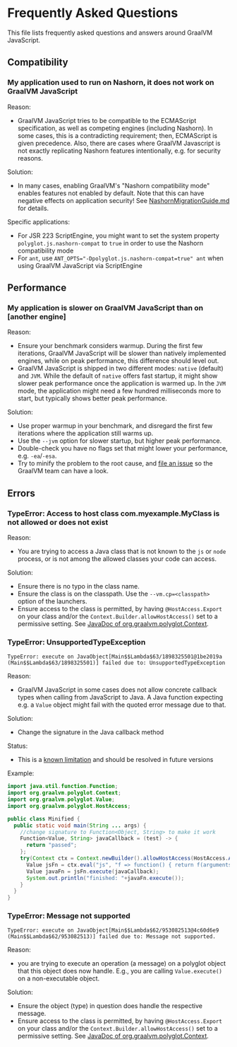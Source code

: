 # Frequently Asked Questions

This file lists frequently asked questions and answers around GraalVM JavaScript.

## Compatibility

### My application used to run on Nashorn, it does not work on GraalVM JavaScript

Reason:
* GraalVM JavaScript tries to be compatible to the ECMAScript specification, as well as competing engines (including Nashorn). In some cases, this is a contradicting requirement; then, ECMAScript is given precedence. Also, there are cases where GraalVM Javascript is not exactly replicating Nashorn features intentionally, e.g. for security reasons.

Solution:
* In many cases, enabling GraalVM's "Nashorn compatibility mode" enables features not enabled by default. Note that this can have negative effects on application security! See [NashornMigrationGuide.md](NashornMigrationGuide.md) for details.

Specific applications:
* For JSR 223 ScriptEngine, you might want to set the system property `polyglot.js.nashorn-compat` to `true` in order to use the Nashorn compatibility mode
* For `ant`, use `ANT_OPTS="-Dpolyglot.js.nashorn-compat=true" ant` when using GraalVM JavaScript via ScriptEngine

## Performance

### My application is slower on GraalVM JavaScript than on [another engine]

Reason:
* Ensure your benchmark considers warmup. During the first few iterations, GraalVM JavaScript will be slower than natively implemented engines, while on peak performance, this difference should level out.
* GraalVM JavaScript is shipped in two different modes: `native` (default) and `JVM`. While the default of `native` offers fast startup, it might show slower peak performance once the application is warmed up. In the `JVM` mode, the application might need a few hundred milliseconds more to start, but typically shows better peak performance.

Solution:
* Use proper warmup in your benchmark, and disregard the first few iterations where the application still warms up.
* Use the `--jvm` option for slower startup, but higher peak performance.
* Double-check you have no flags set that might lower your performance, e.g. `-ea`/`-esa`.
* Try to minify the problem to the root cause, and [file an issue](https://github.com/graalvm/graaljs/issues) so the GraalVM team can have a look.

## Errors

### TypeError: Access to host class com.myexample.MyClass is not allowed or does not exist

Reason:
* You are trying to access a Java class that is not known to the `js` or `node` process, or is not among the allowed classes your code can access.

Solution:
* Ensure there is no typo in the class name.
* Ensure the class is on the classpath. Use the `--vm.cp=<classpath>` option of the launchers.
* Ensure access to the class is permitted, by having `@HostAccess.Export` on your class and/or the `Context.Builder.allowHostAccess()` set to a permissive setting. See [JavaDoc of org.graalvm.polyglot.Context](https://graalvm.org/truffle/javadoc/org/graalvm/polyglot/Context.html).

### TypeError: UnsupportedTypeException

```
TypeError: execute on JavaObject[Main$$Lambda$63/1898325501@1be2019a (Main$$Lambda$63/1898325501)] failed due to: UnsupportedTypeException
```

Reason:
* GraalVM JavaScript in some cases does not allow concrete callback types when calling from JavaScript to Java. A Java function expecting e.g. a `Value` object might fail with the quoted error message due to that.

Solution:
* Change the signature in the Java callback method

Status:
* This is a [known limitation](https://github.com/graalvm/graaljs/issues/120) and should be resolved in future versions

Example:
```java
import java.util.function.Function;
import org.graalvm.polyglot.Context;
import org.graalvm.polyglot.Value;
import org.graalvm.polyglot.HostAccess;

public class Minified {
  public static void main(String ... args) {
    //change signature to Function<Object, String> to make it work
    Function<Value, String> javaCallback = (test) -> {
      return "passed";
    };
    try(Context ctx = Context.newBuilder().allowHostAccess(HostAccess.ALL).build()) {
      Value jsFn = ctx.eval("js", "f => function() { return f(arguments); }");
      Value javaFn = jsFn.execute(javaCallback);
      System.out.println("finished: "+javaFn.execute());
    }
  }
}
```

### TypeError: Message not supported

```
TypeError: execute on JavaObject[Main$$Lambda$62/953082513@4c60d6e9 (Main$$Lambda$62/953082513)] failed due to: Message not supported.
```

Reason:
* you are trying to execute an operation (a message) on a polyglot object that this object does now handle. E.g., you are calling `Value.execute()` on a non-executable object.

Solution:
* Ensure the object (type) in question does handle the respective message.
* Ensure access to the class is permitted, by having `@HostAccess.Export` on your class and/or the `Context.Builder.allowHostAccess()` set to a permissive setting. See [JavaDoc of org.graalvm.polyglot.Context](https://graalvm.org/truffle/javadoc/org/graalvm/polyglot/Context.html).
